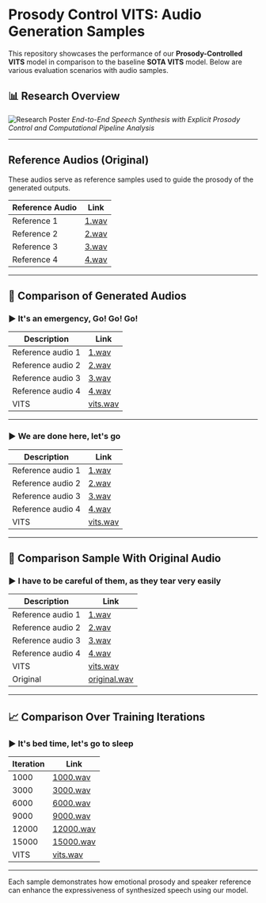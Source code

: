# Prosody Control VITS: Audio Generation Samples

This repository showcases the performance of our **Prosody-Controlled VITS** model in comparison to the baseline **SOTA VITS** model. Below are various evaluation scenarios with audio samples.

## 📊 Research Overview

![Research Poster](resources/poster.jpg)
*End-to-End Speech Synthesis with Explicit Prosody Control and Computational Pipeline Analysis*

---

## Reference Audios (Original)

These audios serve as reference samples used to guide the prosody of the generated outputs.

| Reference Audio | Link |
|-----------------|------|
| Reference 1     | [1.wav](Final_Audios/ref/1.wav) |
| Reference 2     | [2.wav](Final_Audios/ref/2.wav) |
| Reference 3     | [3.wav](Final_Audios/ref/3.wav) |
| Reference 4     | [4.wav](Final_Audios/ref/4.wav) |

---

## 🔁 Comparison of Generated Audios

### ▶️ It's an emergency, Go! Go! Go!

| Description       | Link |
|-------------------|------|
| Reference audio 1 | [1.wav](Final_Audios/It's%20an%20emergency%2C%20Go%21%20Go%21%20Go%21/1.wav) |
| Reference audio 2 | [2.wav](Final_Audios/It's%20an%20emergency%2C%20Go%21%20Go%21%20Go%21/2.wav) |
| Reference audio 3 | [3.wav](Final_Audios/It's%20an%20emergency%2C%20Go%21%20Go%21%20Go%21/3.wav) |
| Reference audio 4 | [4.wav](Final_Audios/It's%20an%20emergency%2C%20Go%21%20Go%21%20Go%21/4.wav) |
| VITS              | [vits.wav](Final_Audios/It's%20an%20emergency%2C%20Go%21%20Go%21%20Go%21/vits.wav) |

---

### ▶️ We are done here, let's go

| Description       | Link |
|-------------------|------|
| Reference audio 1 | [1.wav](Final_Audios/We%20are%20done%20here%2C%20let's%20go/1.wav) |
| Reference audio 2 | [2.wav](Final_Audios/We%20are%20done%20here%2C%20let's%20go/2.wav) |
| Reference audio 3 | [3.wav](Final_Audios/We%20are%20done%20here%2C%20let's%20go/3.wav) |
| Reference audio 4 | [4.wav](Final_Audios/We%20are%20done%20here%2C%20let's%20go/4.wav) |
| VITS              | [vits.wav](Final_Audios/We%20are%20done%20here%2C%20let's%20go/vits.wav) |

---

## 🧪 Comparison Sample With Original Audio

### ▶️ I have to be careful of them, as they tear very easily

| Description       | Link |
|-------------------|------|
| Reference audio 1 | [1.wav](Final_Audios/I%20have%20to%20be%20careful%20of%20them%2C%20as%20they%20tear%20very%20easily/1.wav) |
| Reference audio 2 | [2.wav](Final_Audios/I%20have%20to%20be%20careful%20of%20them%2C%20as%20they%20tear%20very%20easily/2.wav) |
| Reference audio 3 | [3.wav](Final_Audios/I%20have%20to%20be%20careful%20of%20them%2C%20as%20they%20tear%20very%20easily/3.wav) |
| Reference audio 4 | [4.wav](Final_Audios/I%20have%20to%20be%20careful%20of%20them%2C%20as%20they%20tear%20very%20easily/4.wav) |
| VITS              | [vits.wav](Final_Audios/I%20have%20to%20be%20careful%20of%20them%2C%20as%20they%20tear%20very%20easily/vits.wav) |
| Original          | [original.wav](Final_Audios/I%20have%20to%20be%20careful%20of%20them%2C%20as%20they%20tear%20very%20easily/original.wav) |

---

## 📈 Comparison Over Training Iterations

### ▶️ It's bed time, let's go to sleep

| Iteration | Link |
|-----------|------|
| 1000      | [1000.wav](Final_Audios/Its%20bed%20time%2C%20lets%20go%20to%20sleep/1000.wav) |
| 3000      | [3000.wav](Final_Audios/Its%20bed%20time%2C%20lets%20go%20to%20sleep/3000.wav) |
| 6000      | [6000.wav](Final_Audios/Its%20bed%20time%2C%20lets%20go%20to%20sleep/6000.wav) |
| 9000      | [9000.wav](Final_Audios/Its%20bed%20time%2C%20lets%20go%20to%20sleep/9000.wav) |
| 12000     | [12000.wav](Final_Audios/Its%20bed%20time%2C%20lets%20go%20to%20sleep/12000.wav) |
| 15000     | [15000.wav](Final_Audios/Its%20bed%20time%2C%20lets%20go%20to%20sleep/15000.wav) |
| VITS      | [vits.wav](Final_Audios/Its%20bed%20time%2C%20lets%20go%20to%20sleep/vits.wav) |

---

Each sample demonstrates how emotional prosody and speaker reference can enhance the expressiveness of synthesized speech using our model.


